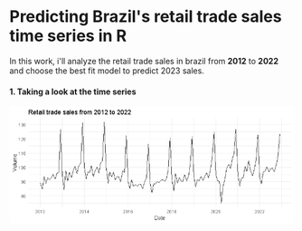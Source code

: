 # Predicting Brazil's retail trade sales time series in R
In this work, i'll analyze the retail trade sales in brazil from **2012** to **2022** and choose the best fit model to predict 2023 sales.
#### 1. Taking a look at the time series
![alt text](images/image1.jpeg)
